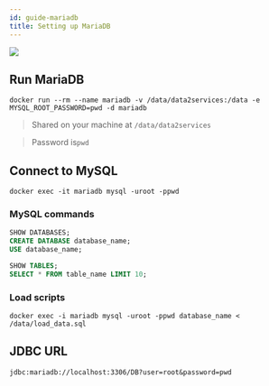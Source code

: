 ```yaml
---
id: guide-mariadb
title: Setting up MariaDB
---
```


[![](/data2services/img/mariadb.png)](https://mariadb.org/)

## Run MariaDB
```shell
docker run --rm --name mariadb -v /data/data2services:/data -e MYSQL_ROOT_PASSWORD=pwd -d mariadb
```

> Shared on your machine at `/data/data2services`

> Password is`pwd`

## Connect to MySQL

```shell
docker exec -it mariadb mysql -uroot -ppwd
```

### MySQL commands
```sql
SHOW DATABASES;
CREATE DATABASE database_name;
USE database_name;

SHOW TABLES;
SELECT * FROM table_name LIMIT 10;
```

### Load scripts
```shell
docker exec -i mariadb mysql -uroot -ppwd database_name < /data/load_data.sql
```

## JDBC URL

```shell
jdbc:mariadb://localhost:3306/DB?user=root&password=pwd
```